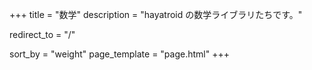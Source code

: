 +++
title = "数学"
description = "hayatroid の数学ライブラリたちです。"

redirect_to = "/"

sort_by = "weight"
page_template = "page.html"
+++